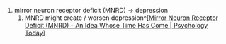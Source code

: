 1. mirror neuron receptor deficit (MNRD) → depression
	1. MNRD might create / worsen depression^[[Mirror Neuron Receptor Deficit (MNRD) - An Idea Whose Time Has Come | Psychology Today](https://www.psychologytoday.com/intl/blog/just-listen/201002/mirror-neuron-receptor-deficit-mnrd-idea-whose-time-has-come?quicktabs_5=1#:~:text=The%20concept%20of%20Mirror%20Neuron,their%20emotional%20and%20psychological%20needs.)]